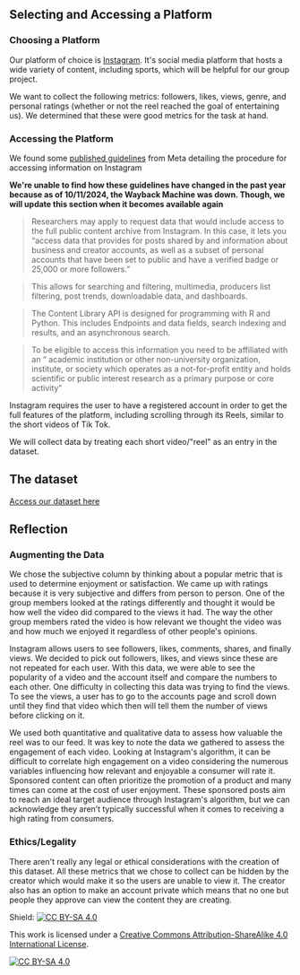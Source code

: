 ## Selecting and Accessing a Platform

### Choosing a Platform

Our platform of choice is [Instagram](https://www.instagram.com/). It's social media platform that hosts a wide variety of content, including sports, which will be helpful for our group project.

We want to collect the following metrics: followers, likes, views, genre, and personal ratings (whether or not the reel reached the goal of entertaining us). We determined that these were good metrics for the task at hand.

### Accessing the Platform

We found some [published guidelines](https://transparency.meta.com/researchtools/meta-content-library) from Meta detailing the procedure for accessing information on Instagram

**We're unable to find how these guidelines have changed in the past year because as of 10/11/2024, the Wayback Machine was down. Though, we will update this section when it becomes available again**

> Researchers may apply to request data that would include access to the full public content archive from Instagram. In this case, it lets you “access data that provides for posts shared by and information about business and creator accounts, as well as a subset of personal accounts that have been set to public and have a verified badge or 25,000 or more followers.” 

> This allows for searching and filtering, multimedia, producers list filtering, post trends, downloadable data, and dashboards.

> The Content Library API is designed for programming with R and Python. This includes Endpoints and data fields, search indexing and results, and an asynchronous search. 

> To be eligible to access this information you need to be affiliated with an “ academic institution or other non-university organization, institute, or society which operates as a not-for-profit entity and holds scientific or public interest research as a primary purpose or core activity”

Instagram requires the user to have a registered account in order to get the full features of the platform, including scrolling through its Reels, similar to the short videos of Tik Tok.

We will collect data by treating each short video/"reel" as an entry in the dataset.

## The dataset

[Access our dataset here](link)

## Reflection 

### Augmenting the Data

We chose the subjective column by thinking about a popular metric that is used to determine enjoyment or satisfaction. We came up with ratings because it is very subjective and differs from person to person. One of the group members looked at the ratings differently and thought it would be how well the video did compared to the views it had. The way the other group members rated the video is how relevant we thought the video was and how much we enjoyed it regardless of other people's opinions. 

Instagram allows users to see followers, likes, comments, shares, and finally views. We decided to pick out followers, likes, and views since these are not repeated for each user. With this data, we were able to see the popularity of a video and the account itself and compare the numbers to each other. One difficulty in collecting this data was trying to find the views. To see the views, a user has to go to the accounts page and scroll down until they find that video which then will tell them the number of views before clicking on it. 

We used both quantitative and qualitative data to assess how valuable the reel was to our feed. It was key to note the data we gathered to assess the engagement of each video. Looking at Instagram's algorithm, it can be difficult to correlate high engagement on a video considering the numerous variables influencing how relevant and enjoyable a consumer will rate it. Sponsored content can often prioritize the promotion of a product and many times can come at the cost of user enjoyment. These sponsored posts aim to reach an ideal target audience through Instagram's algorithm, but we can acknowledge they aren’t typically successful when it comes to receiving a high rating from consumers.

### Ethics/Legality

There aren't really any legal or ethical considerations with the creation of this dataset. All these metrics that we chose to collect can be hidden by the creator which would make it so the users are unable to view it. The creator also has an option to make an account private which means that no one but people they approve can view the content they are creating. 


Shield: [![CC BY-SA 4.0][cc-by-sa-shield]][cc-by-sa]

This work is licensed under a
[Creative Commons Attribution-ShareAlike 4.0 International License][cc-by-sa].

[![CC BY-SA 4.0][cc-by-sa-image]][cc-by-sa]

[cc-by-sa]: http://creativecommons.org/licenses/by-sa/4.0/
[cc-by-sa-image]: https://licensebuttons.net/l/by-sa/4.0/88x31.png
[cc-by-sa-shield]: https://img.shields.io/badge/License-CC%20BY--SA%204.0-lightgrey.svg
